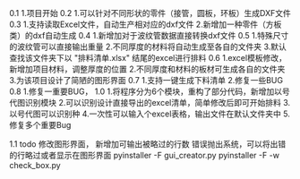 0.1
    1.项目开始
0.2
    1.可以针对不同形状的零件（接管，圆板，环板）生成DXF文件
0.3
    1.支持读取Excel文件，自动生产相对应的dxf文件
    2.新增加一种零件（方板类）的dxf自动生成
0.4
    1.新增加对于波纹管数据直接转换dxf文件
0.5
    1.特殊尺寸的波纹管可以直接输出重量
    2.不同厚度的材料将自动生成至各自的文件夹
    3.默认查找该文件夹下以 "排料清单.xlsx" 结尾的excel进行排料
0.6
    1.excel模板修改，新增加项目材料，调整厚度的位置
    2.不同厚度和材料的板材可生成各自的文件夹
    3.为该项目设计了简陋的图形界面
0.7
    1.支持一键生成下料清单
    2.修复一些BUG
0.8
    1.修复一重要BUG，
1.0
    1.将程序分为6个模块，重构了部分代码，新增加以号代图识别模块
    2.可以识别设计直接导出的excel清单，简单修改后即可开始排料
    3.以号代图可以识别种
    4.一次性可以输入个excel表格，输出文件在默认文件夹中
    5.修复多个重要Bug



1.1 todo
    修改图形界面，
    新增加可输出被略过的行数
    错误抛出系统，可以将出错的行略过或者显示在图形界面
pyinstaller -F gui_creator.py
pyinstaller -F -w check_box.py